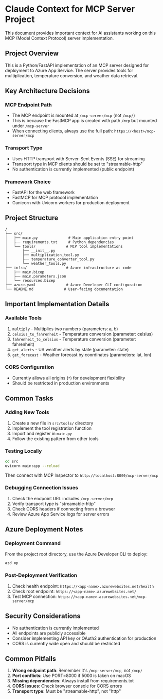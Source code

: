 # Claude Context for MCP Server Project

This document provides important context for AI assistants working on this MCP (Model Context Protocol) server implementation.

## Project Overview

This is a Python/FastAPI implementation of an MCP server designed for deployment to Azure App Service. The server provides tools for multiplication, temperature conversion, and weather data retrieval.

## Key Architecture Decisions

### MCP Endpoint Path

- The MCP endpoint is mounted at `/mcp-server/mcp` (not `/mcp/`)
- This is because the FastMCP app is created with path `/mcp` but mounted under `/mcp-server`
- When connecting clients, always use the full path: `https://<host>/mcp-server/mcp`

### Transport Type

- Uses HTTP transport with Server-Sent Events (SSE) for streaming
- Transport type in MCP clients should be set to "streamable-http"
- No authentication is currently implemented (public endpoint)

### Framework Choice

- FastAPI for the web framework
- FastMCP for MCP protocol implementation
- Gunicorn with Uvicorn workers for production deployment

## Project Structure

```plain
/
├── src/
│   ├── main.py              # Main application entry point
│   ├── requirements.txt     # Python dependencies
│   └── tools/              # MCP tool implementations
│       ├── __init__.py
│       ├── multiplication_tool.py
│       ├── temperature_converter_tool.py
│       └── weather_tools.py
├── infra/                  # Azure infrastructure as code
│   ├── main.bicep
│   ├── main.parameters.json
│   └── resources.bicep
├── azure.yaml              # Azure Developer CLI configuration
└── README.md              # User-facing documentation
```

## Important Implementation Details

### Available Tools

1. `multiply` - Multiplies two numbers (parameters: a, b)
2. `celsius_to_fahrenheit` - Temperature conversion (parameter: celsius)
3. `fahrenheit_to_celsius` - Temperature conversion (parameter: fahrenheit)
4. `get_alerts` - US weather alerts by state (parameter: state)
5. `get_forecast` - Weather forecast by coordinates (parameters: lat, lon)

### CORS Configuration

- Currently allows all origins (`*`) for development flexibility
- Should be restricted in production environments

## Common Tasks

### Adding New Tools

1. Create a new file in `src/tools/` directory
2. Implement the tool registration function
3. Import and register in `main.py`
4. Follow the existing pattern from other tools

### Testing Locally

```bash
cd src
uvicorn main:app --reload
```

Then connect with MCP Inspector to `http://localhost:8000/mcp-server/mcp`

### Debugging Connection Issues

1. Check the endpoint URL includes `/mcp-server/mcp`
2. Verify transport type is "streamable-http"
3. Check CORS headers if connecting from a browser
4. Review Azure App Service logs for server errors

## Azure Deployment Notes

### Deployment Command

From the project root directory, use the Azure Developer CLI to deploy:

```bash
azd up
```

### Post-Deployment Verification

1. Check health endpoint: `https://<app-name>.azurewebsites.net/health`
2. Check root endpoint: `https://<app-name>.azurewebsites.net/`
3. Test MCP connection: `https://<app-name>.azurewebsites.net/mcp-server/mcp`

## Security Considerations

- No authentication is currently implemented
- All endpoints are publicly accessible
- Consider implementing API key or OAuth2 authentication for production
- CORS is currently wide open and should be restricted

## Common Pitfalls

1. **Wrong endpoint path**: Remember it's `/mcp-server/mcp`, not `/mcp/`
2. **Port conflicts**: Use PORT=8000 if 5000 is taken on macOS
3. **Missing dependencies**: Always install from requirements.txt
4. **CORS issues**: Check browser console for CORS errors
5. **Transport type**: Must be "streamable-http", not "http"
